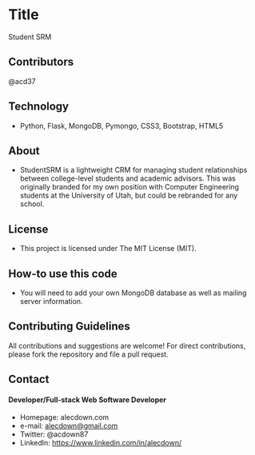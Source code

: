 # Title
Student SRM

## Contributors
@acd37


## Technology
* Python, Flask, MongoDB, Pymongo, CSS3, Bootstrap, HTML5

## About
* StudentSRM is a lightweight CRM for managing student relationships between college-level students and academic advisors.
This was originally branded for my own position with Computer Engineering students at the University of Utah, but could be rebranded for any school.

## License 
* This project is licensed under The MIT License (MIT).


## How-to use this code
* You will need to add your own MongoDB database as well as mailing server information.

## Contributing Guidelines
All contributions and suggestions are welcome!
For direct contributions, please fork the repository and file a pull request. 

## Contact
#### Developer/Full-stack Web Software Developer
* Homepage: alecdown.com
* e-mail: alecdown@gmail.com
* Twitter: @acdown87
* LinkedIn: https://www.linkedin.com/in/alecdown/
